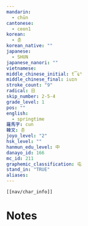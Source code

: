 ```yaml
---
mandarin:
  - chūn
cantonese:
  - ceon1
korean:
  - 춘
korean_native: ""
japanese:
  - SHUN
japanese_nanori: ""
vietnamese:
middle_chinese_initial: t͡ɕʰ
middle_chinese_final: iuɪn
stroke_count: "9"
radical: 日
skip_number: 2-5-4
grade_level: 1
pos: ""
english:
  - springtime
羅馬字: cun
韓文: 춘
joyo_level: "2"
hsk_level: ""
hanmun_edu_level: 中
danayo_id: 166
mc_id: 211
graphemic_classification: 屯
stand_in: "TRUE"
aliases:
---
```

```meta-bind-embed
[[nav/char_info]]
```

# Notes
